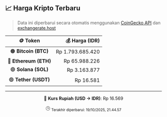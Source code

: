 

<!-- HARGA_KRIPTO -->
## 📈 Harga Kripto Terbaru

> Data ini diperbarui secara otomatis menggunakan [CoinGecko API](https://www.coingecko.com/) dan [exchangerate.host](https://exchangerate.host/)

<div align="center">

| 🪙 Token | 💰 Harga (IDR) |
|:------:|---------------:|
| 🟠 **Bitcoin (BTC)**   | Rp 1.793.685.420 |
| 🔵 **Ethereum (ETH)**  | Rp 65.988.226 |
| 🟣 **Solana (SOL)**    | Rp 3.163.877 |
| 🟢 **Tether (USDT)**   | Rp 16.581 |

---

💱 **Kurs Rupiah (USD → IDR)**: Rp 16.569

🕒 <sub>Terakhir diperbarui: 19/10/2025, 21.44.57</sub>

</div>
<!-- /HARGA_KRIPTO -->